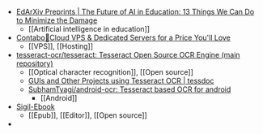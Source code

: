- [EdArXiv Preprints | The Future of AI in Education: 13 Things We Can Do to Minimize the Damage](https://edarxiv.org/372vr/)
	- [[Artificial intelligence in education]]
- [Contabo🥇Cloud VPS & Dedicated Servers for a Price You'll Love](https://contabo.com/en/)
	- [[VPS]], [[Hosting]]
- [tesseract-ocr/tesseract: Tesseract Open Source OCR Engine (main repository)](https://github.com/tesseract-ocr/tesseract/tree/main)
	- [[Optical character recognition]], [[Open source]]
	- [GUIs and Other Projects using Tesseract OCR | tessdoc](https://tesseract-ocr.github.io/tessdoc/User-Projects-%E2%80%93-3rdParty.html)
	- [SubhamTyagi/android-ocr: Tesseract based OCR for android](https://github.com/SubhamTyagi/android-ocr)
		- [[Android]]
- [Sigil-Ebook](https://sigil-ebook.com/)
	- [[Epub]], [[Editor]], [[Open source]]
-